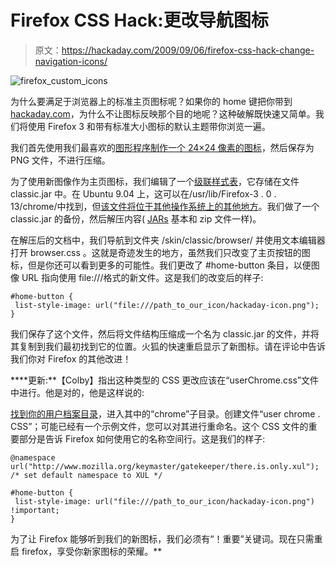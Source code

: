 # Firefox CSS Hack:更改导航图标

> 原文：<https://hackaday.com/2009/09/06/firefox-css-hack-change-navigation-icons/>

![firefox_custom_icons](img/7d8535bc9050eb085418189a8d389296.png "firefox_custom_icons")

为什么要满足于浏览器上的标准主页图标呢？如果你的 home 键把你带到[hackaday.com](http://hackaday.com)，为什么不让图标反映那个目的地呢？这种破解既快速又简单。我们将使用 Firefox 3 和带有标准大小图标的默认主题带你浏览一遍。

我们首先使用我们最喜欢的[图形程序制作一个 24×24 像素的图标](http://www.gimp.org/tutorials/Creating_Icons/)，然后保存为 PNG 文件，不进行压缩。

为了使用新图像作为主页图标，我们编辑了一个[级联样式表](http://en.wikipedia.org/wiki/Cascading_Style_Sheets)，它存储在文件 classic.jar 中。在 Ubuntu 9.04 上，这可以在/usr/lib/Firefox-3 . 0 . 13/chrome/中找到，但[该文件将位于其他操作系统上的其他地方](https://developer.mozilla.org/en/Creating_a_Skin_for_Firefox%2F%2FGetting_Started#Extract_Theme)。我们做了一个 classic.jar 的备份，然后解压内容( [JARs](http://en.wikipedia.org/wiki/JAR_(file_format)) 基本和 zip 文件一样)。

在解压后的文档中，我们导航到文件夹 /skin/classic/browser/ 并使用文本编辑器打开 browser.css 。这就是奇迹发生的地方，虽然我们只改变了主页按钮的图标，但是你还可以看到更多的可能性。我们更改了 #home-button 条目，以便图像 URL 指向使用 file:///格式的新文件。这是我们的改变后的样子:

```
#home-button {
 list-style-image: url("file:///path_to_our_icon/hackaday-icon.png");
}
```

我们保存了这个文件，然后将文件结构压缩成一个名为 classic.jar 的文件，并将其复制到我们最初找到它的位置。火狐的快速重启显示了新图标。请在评论中告诉我们你对 Firefox 的其他改进！

 ****更新:**【Colby】指出这种类型的 CSS 更改应该在“userChrome.css”文件中进行。他是对的，他是这样说的:

[找到你的用户档案目录](http://support.mozilla.com/en-US/kb/Profiles)，进入其中的“chrome”子目录。创建文件“user chrome . CSS”；可能已经有一个示例文件，您可以对其进行重命名。这个 CSS 文件的重要部分是告诉 Firefox 如何使用它的名称空间行。这是我们的样子:

```
@namespace url("http://www.mozilla.org/keymaster/gatekeeper/there.is.only.xul"); /* set default namespace to XUL */

#home-button {
 list-style-image: url("file:///path_to_our_icon/hackaday-icon.png") !important;
}
```

为了让 Firefox 能够听到我们的新图标，我们必须有“！重要”关键词。现在只需重启 firefox，享受你新家图标的荣耀。**